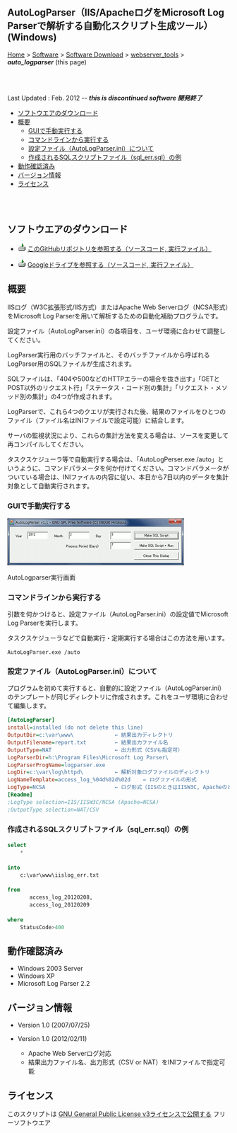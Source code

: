 ## AutoLogParser（IIS/ApacheログをMicrosoft Log Parserで解析する自動化スクリプト生成ツール）(Windows)<!-- omit in toc -->

[Home](https://oasis3855.github.io/webpage/) > [Software](https://oasis3855.github.io/webpage/software/index.html) > [Software Download](https://oasis3855.github.io/webpage/software/software-download.html) > [webserver_tools](../README.md) > ***auto_logparser*** (this page)

<br />
<br />

Last Updated : Feb. 2012 -- ***this is discontinued software 開発終了***

- [ソフトウエアのダウンロード](#ソフトウエアのダウンロード)
- [概要](#概要)
  - [GUIで手動実行する](#guiで手動実行する)
  - [コマンドラインから実行する](#コマンドラインから実行する)
  - [設定ファイル（AutoLogParser.ini）について](#設定ファイルautologparseriniについて)
  - [作成されるSQLスクリプトファイル（sql_err.sql）の例](#作成されるsqlスクリプトファイルsql_errsqlの例)
- [動作確認済み](#動作確認済み)
- [バージョン情報](#バージョン情報)
- [ライセンス](#ライセンス)

<br />
<br />

## ソフトウエアのダウンロード

- ![download icon](../readme_pics/soft-ico-download-darkmode.gif)   [このGitHubリポジトリを参照する（ソースコード, 実行ファイル）](../auto_logparser/) 

- ![download icon](../readme_pics/soft-ico-download-darkmode.gif)   [Googleドライブを参照する（ソースコード, 実行ファイル）](https://docs.google.com/open?id=0B7BSijZJ2TAHNzlhNWMxNmUtYmNjOS00ZjI5LTk0MWEtYTM3MmU0ZTEyNGI0) 

## 概要

IISログ（W3C拡張形式/IIS方式）またはApache Web Serverログ（NCSA形式）をMicrosoft Log Parserを用いて解析するための自動化補助プログラムです。

設定ファイル（AutoLogParser.ini）の各項目を、ユーザ環境に合わせて調整してください。

LogParser実行用のバッチファイルと、そのバッチファイルから呼ばれるLogParser用のSQLファイルが生成されます。

SQLファイルは、「404や500などのHTTPエラーの場合を抜き出す」「GETとPOST以外のリクエスト行」「ステータス・コード別の集計」「リクエスト・メソッド別の集計」の4つが作成されます。

LogParserで、これら4つのクエリが実行された後、結果のファイルをひとつのファイル（ファイル名はINIファイルで設定可能）に結合します。

サーバの監視状況により、これらの集計方法を変える場合は、ソースを変更して再コンパイルしてください。

タスクスケジューラ等で自動実行する場合は、「AutoLogPerser.exe /auto」というように、コマンドパラメータを何か付けてください。コマンドパラメータがついている場合は、INIファイルの内容に従い、本日から7日以内のデータを集計対象として自動実行されます。


### GUIで手動実行する

![AutoLogparser実行画面](readme_pics/soft-winsrv-autologparser-dlg.png)

AutoLogparser実行画面

### コマンドラインから実行する

引数を何かつけると、設定ファイル（AutoLogParser.ini）の設定値でMicrosoft Log Parserを実行します。

タスクスケジューラなどで自動実行・定期実行する場合はこの方法を用います。

```
AutoLogParser.exe /auto
```


### 設定ファイル（AutoLogParser.ini）について

プログラムを初めて実行すると、自動的に設定ファイル（AutoLogParser.ini）のテンプレートが同じディレクトリに作成されます。これをユーザ環境に合わせて編集します。

```INI
[AutoLogParser]
install=installed (do not delete this line)
OutputDir=c:\var\www\             ← 結果出力ディレクトリ
OutputFilename=report.txt         ← 結果出力ファイル名
OutputType=NAT                    ← 出力形式（CSVも指定可）
LogParserDir=h:\Program Files\Microsoft Log Parser\
LogParserProgName=logparser.exe
LogDir=c:\var\log\httpd\          ← 解析対象ログファイルのディレクトリ
LogNameTemplate=access_log_%04d%02d%02d    ← ログファイルの形式
LogType=NCSA                      ← ログ形式（IISのときはIISW3C, ApacheのときはNCSA）
[Readme]
;LogType selection=IIS/IISW3C/NCSA (Apache=NCSA)
;OutputType selection=NAT/CSV
```

### 作成されるSQLスクリプトファイル（sql_err.sql）の例

```SQL
select
	*

into
	c:\var\www\iislog_err.txt

from
       access_log_20120208,
       access_log_20120209 

where
	StatusCode>400
```


## 動作確認済み

- Windows 2003 Server
- Windows XP
- Microsoft Log Parser 2.2

## バージョン情報

- Version 1.0 (2007/07/25)

- Version 1.0 (2012/02/11)
  -  Apache Web Serverログ対応 
  -  結果出力ファイル名、出力形式（CSV or NAT）をINIファイルで指定可能 

## ライセンス

このスクリプトは [GNU General Public License v3ライセンスで公開する](https://gpl.mhatta.org/gpl.ja.html) フリーソフトウエア
